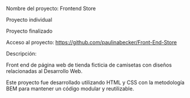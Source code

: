 Nombre del proyecto: Frontend Store

Proyecto individual

Proyecto finalizado

Acceso al proyecto: https://github.com/paulinabecker/Front-End-Store

Descripción: 

Front end de página web de tienda ficticia de camisetas con diseños relacionadas al Desarrollo Web.

Este proyecto fue desarrollado utilizando HTML y CSS con la metodología BEM para mantener un código modular y reutilizable.